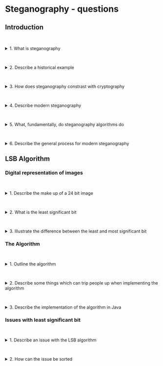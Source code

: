 # Steganography - questions

## Introduction

&nbsp;
<details>
<summary>
1. What is steganography
</summary>

Steganography is the art of hiding information in plain sight.
</details>

&nbsp;
<details>
<summary>
2. Describe a historical example
</summary>

In Histories of Herodotus, we see an example where someone wanted to get a message to say that the Persians were going to invade. To do this they took a tablet and removed the wax from that tablet, engraved a message on the wood, and then covered it up with wax. This meant that if a soldier intercepted them and had a look at the tablet, they couldn't see that there was a message hidden there.
</details>

&nbsp;
<details>
<summary>
3. How does steganography constrast with cryptography
</summary>

* ***Steganography:*** Hiding data within ordinary files to avoid detection
* ***Cryptography:*** Message itself is not hidden, but is only readable with the correct key.
</details>

&nbsp;
<details>
<summary>
4. Describe modern steganography
</summary>

In modern day practice, steganography has obviously moved on. We make use of cover objects. These can include things such as digital images, which have quite a lot of redundant information. You'd be surprised at the amount of information that we can take away from a digital image and not perceive any differences with the naked eye. This makes a great cover object for steganography.
</details>

&nbsp;
<details>
<summary>
5. What, fundamentally, do steganography algorithms do
</summary>

Fundamentally, they take away that information which is unneeded by the human eye and replace it with the payload.
</details>

&nbsp;
<details>
<summary>
6. Describe the general process for modern steganography
</summary>

* start with a cover object and payload (the information you want to hide)
* take the payload and hide within the cover object
* the resulting output is referred to as the stego object.
</details>

## LSB Algorithm

### Digital representation of images

&nbsp;
<details>
<summary>
1. Describe the make up of a 24 bit image
</summary>

Consider an uncompressed 24-bit image:

![Digital image](./images/Digital_image.png)

We have three different colour channels, with one byte representing each. That is eight bits representing a value of light related to red, green, and blue. So, an individual pixel is created from that byte of each of those different colour channels.

</details>

&nbsp;
<details>
<summary>
2. What is the least significant bit
</summary>

The least significant bit within a given byte is the right most bit as the change in the right-most bit will cause a minimal change to the naked eye.

</details>

&nbsp;
<details>
<summary>
3. Illustrate the difference between the least and most significant bit 
</summary>

lets look at an example, taking a decimal representation of a byte. 

![Original byte](./images/Original_byte.png)

If we change the final bit from a $1$ to a $0$, then it's only going to change the actual value by $1$, because $2$ to the power of $0$ is 1.

![Change to least significant bit](./images/Change_in_least_significant_bit.png)

However, if we were to change the left-most, most significant bit, 

![Change to most significant bit](./images/Change_in_most_significant_bit.png)

it's going to change much more substantially

![Comparison of pixels](./images/Comparison_of_pixels.png)

</details>

### The Algorithm

&nbsp;
<details>
<summary>
1. Outline the algorithm
</summary>

* go through the payload bit by bit
* For each bit of the payload, compare it to the least significant bit (LSB) of the current pixel (or byte) in the cover image
    * if the LSB of the cover image matches the current bit of the payload, leave it unchanged
    * if they do not match, flip the LSB (change from $0$ to $1$, or $1$ to $0$) so it matches the payload bit
* Move on to the next pixel/byte in the cover image and repeat the process:
    * Look at the LSB of each byte and compare it to the next bit of the payload.
    * Modify the LSB if it doesn't match the current bit of the payload.
* Continue iterating through the cover image until all bits of the payload have been embedded into the LSBs of the cover image.

Note: you are not always changing the LSB values, only when it doesn't match the payload

</details>

&nbsp;
<details>
<summary>
2. Describe some things which can trip people up when implementing the algorithm
</summary>

* You need to know when to stop extracting the hidden message from the cover image.
* When sending a message using a steganography program, it’s important to determine the point where the message ends and the rest of the cover image data starts.
* If you're hiding digital files (not just strings), you need to be aware of the file extension of the hidden data to handle it correctly after extraction.
* For a robust implementation, you must come up with a consistent way to ensure you can determine the end of the hidden message and any associated file metadata (such as the extension) before completing the program.

</details>

&nbsp;
<details>
<summary>
3. Describe the implementation of the algorithm in Java
</summary>

![Bit manipulation in Java](./images/Bit_manipulation_in_Java.png)

* First line:
    * 0x1 is the hexadecimal representation of the binary number 0000 0001, which is equivalent to 1
    * & is the bitwise AND operator. It compares each bit of two numbers and returns 1 if both bits are 1 and 0 otherwise.
    * When appyling & 0x1, you're effectively masking out all the bits except for the least significant bit of byt, and the result (lsb) will either by 0 or 1. depending on the least significant bit of byt.
* Second line:
    * ~ is the bitwise NOT operator which flips all the bits of a value
    * when ~ is applied to 0x1 (0000 0001) it flips the bits to give 1111 1110
    * &= applies a bitwise AND operation between byt and ~ 0x1, and assigns the result back to byt, changing the LSB of byt to 0, while leaving the other bits unchanged
* Third line:
    * | is the bitwise OR operator. It compares each bit of two values and return 1 if either of the corresponding bits is 1, or 0 if both bits are 0.
    * when | is applied to 0x1 (0000 0001) is affects only the LSB because 0x1 has all bits set to 0 except the LSB.
    * |= performs a bitwise 0R operator between byt and 0x1 and assigns the result back to byt, setting the LSB of byt to 1 regardless of the previous value. All other bits remain unchanged

The final three lines describe other operations which can be useful in implementing the algorithm in Java

</details>

### Issues with least significant bit

&nbsp;
<details>
<summary>
1. Describe an issue with the LSB algorithm
</summary>

The straightforward LSB algorithm is very sequential in nature and can only be implemented in a certain number of ways. 

</details>

&nbsp;
<details>
<summary>
2. How can the issue be sorted
</summary>

To try and sort this issue we can incorporate some form of randomness. Using random number generators, with some form of seed so it's pseudo-random and can be replicated if we have the seed value, to determine the next position in which to hide information.

</details>